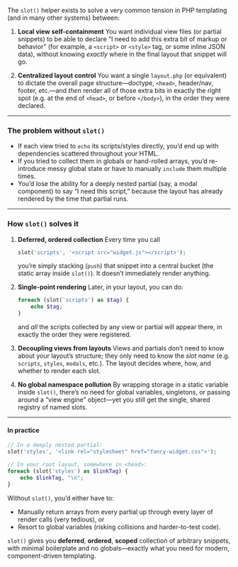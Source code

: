 The `slot()` helper exists to solve a very common tension in PHP templating (and in many other systems) between:

1. **Local view self-containment**
   You want individual view files (or partial snippets) to be able to declare “I need to add this extra bit of markup or behavior” (for example, a `<script>` or `<style>` tag, or some inline JSON data), without knowing *exactly* where in the final layout that snippet will go.

2. **Centralized layout control**
   You want a single `layout.php` (or equivalent) to dictate the overall page structure—doctype, `<head>`, header/nav, footer, etc.—and *then* render all of those extra bits in exactly the right spot (e.g. at the end of `<head>`, or before `</body>`), in the order they were declared.

---

### The problem without `slot()`

* If each view tried to `echo` its scripts/styles directly, you’d end up with dependencies scattered throughout your HTML.
* If you tried to collect them in globals or hand-rolled arrays, you’d re-introduce messy global state or have to manually `include` them multiple times.
* You’d lose the ability for a deeply nested partial (say, a modal component) to say “I need this script,” because the layout has already rendered by the time that partial runs.

---

### How `slot()` solves it

1. **Deferred, ordered collection**
   Every time you call

   ```php
   slot('scripts', '<script src="widget.js"></script>');
   ```

   you’re simply stacking (`push`) that snippet into a central bucket (the static array inside `slot()`). It doesn’t immediately render anything.

2. **Single-point rendering**
   Later, in your layout, you can do:

   ```php
   foreach (slot('scripts') as $tag) {
       echo $tag;
   }
   ```

   and *all* the scripts collected by any view or partial will appear there, in exactly the order they were registered.

3. **Decoupling views from layouts**
   Views and partials don’t need to know about your layout’s structure; they only need to know the *slot name* (e.g. `scripts`, `styles`, `modals`, etc.). The layout decides where, how, and whether to render each slot.

4. **No global namespace pollution**
   By wrapping storage in a static variable inside `slot()`, there’s no need for global variables, singletons, or passing around a “view engine” object—yet you still get the single, shared registry of named slots.

---

#### In practice

```php
// In a deeply nested partial:
slot('styles', '<link rel="stylesheet" href="fancy-widget.css">');

// In your root layout, somewhere in <head>:
foreach (slot('styles') as $linkTag) {
    echo $linkTag, "\n";
}
```

Without `slot()`, you’d either have to:

* Manually return arrays from every partial up through every layer of render calls (very tedious), or
* Resort to global variables (risking collisions and harder-to-test code).

`slot()` gives you **deferred**, **ordered**, **scoped** collection of arbitrary snippets, with minimal boilerplate and no globals—exactly what you need for modern, component-driven templating.
